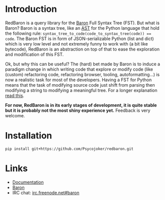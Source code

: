 Introduction
============

RedBaron is a query library for the [Baron](https://github.com/Psycojoker/baron) Full Syntax Tree (FST). But what is
Baron? Baron is a syntax tree, like an
[AST](https://en.wikipedia.org/wiki/Abstract_syntax_tree) for the Python
language that hold the following rule:
<code>syntax_tree_to_code(code_to_syntax_tree(code)) == code</code>. The
Baron FST is in form of JSON-serializable Python (list and dict) which is very
low level and not extremely funny to work with (a bit like bytecode), RedBaron
is an abstraction on top of that to ease the exploration and
modification of this FST.

Ok, but why this can be useful? The (hard) bet made by Baron is to induce a
paradigm change in which writing code that explore or modify code (like
(custom) refactoring code, refactoring browser, tooling, autoformatting…)
is now a realistic task for most of the developers. Having a FST for Python
means that the task of modifying source code just shift from parsing then
modifying a string to modifying a meaningful tree. For a longer explanation
[read this](https://redbaron.readthedocs.org/en/latest/why.html).

**For now, RedBaron is in its early stages of development, it is quite stable
but it is probably not the most shiny experience yet.** Feedback is very welcome.

Installation
============

    pip install git+https://github.com/Psycojoker/redbaron.git

Links
=====

* [Documentation](https://redbaron.readthedocs.org)
* [Baron](https://github.com/Psycojoker/baron)
* IRC chat: [irc.freenode.net#baron](https://webchat.freenode.net/?channels=%23baron)
